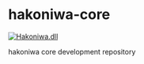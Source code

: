 # hakoniwa-core

[![Hakoniwa.dll](https://github.com/toppers/hakoniwa-core/actions/workflows/build_and_deploy.yml/badge.svg?branch=main)](https://github.com/toppers/hakoniwa-core/actions/workflows/build_and_deploy.yml)

hakoniwa core development repository
